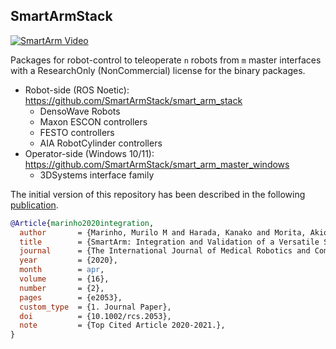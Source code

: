 ## SmartArmStack

 [![SmartArm Video](https://user-images.githubusercontent.com/46012516/173507324-d8642fd4-7e16-494f-9f18-509c613313aa.png)](https://www.youtube.com/watch?v=dayuW47PKKc "SmartArm Video")
  
 Packages for robot-control to teleoperate `n` robots from `m` master interfaces with a ResearchOnly (NonCommercial) license for the binary packages.
 
 - Robot-side (ROS Noetic): https://github.com/SmartArmStack/smart_arm_stack
      - DensoWave Robots
      - Maxon ESCON controllers
      - FESTO controllers
      - AIA RobotCylinder controllers
 - Operator-side (Windows 10/11): https://github.com/SmartArmStack/smart_arm_master_windows
      - 3DSystems interface family 
 
 The initial version of this repository has been described in the following [publication](http://doi.org/10.1002/rcs.2053).

```bibtex
@Article{marinho2020integration,
  author       = {Marinho, Murilo M and Harada, Kanako and Morita, Akio and Mitsuishi, Mamoru},
  title        = {SmartArm: Integration and Validation of a Versatile Surgical Robotic System for Constrained Workspaces},
  journal      = {The International Journal of Medical Robotics and Computer Assisted Surgery (IJMRCAS)},
  year         = {2020},
  month        = apr,
  volume       = {16},
  number       = {2},
  pages        = {e2053},
  custom_type  = {1. Journal Paper},
  doi          = {10.1002/rcs.2053},
  note         = {Top Cited Article 2020-2021.},
}
```
